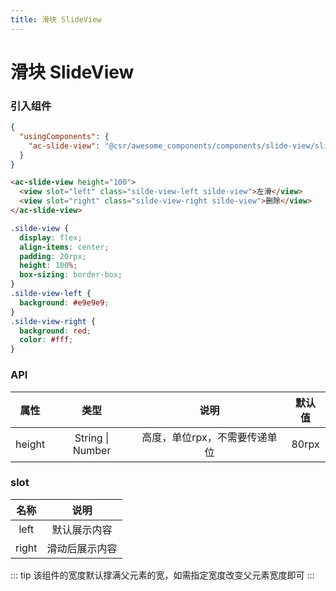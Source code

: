 ```yaml
---
title: 滑块 SlideView
---
```


# 滑块 SlideView
### 引入组件

```json
{
  "usingComponents": {
    "ac-slide-view": "@csr/awesome_components/components/slide-view/slide-view"
  }
}
```

```html
<ac-slide-view height="100">
  <view slot="left" class="silde-view-left silde-view">左滑</view>
  <view slot="right" class="silde-view-right silde-view">删除</view>
</ac-slide-view>
```

```css
.silde-view {
  display: flex;
  align-items: center;
  padding: 20rpx;
  height: 100%;
  box-sizing: border-box;
}
.silde-view-left {
  background: #e9e9e9;
}
.silde-view-right {
  background: red;
  color: #fff;
}
```

### API
| 属性 | 类型 | 说明 | 默认值 |
| :---: | :----: | :----: | :----: |
| height | String \| Number | 高度，单位rpx，不需要传递单位 | 80rpx

### slot

| 名称 | 说明 |
| :---: | :----: |
| left | 默认展示内容 |
| right | 滑动后展示内容 | 


::: tip
该组件的宽度默认撑满父元素的宽，如需指定宽度改变父元素宽度即可
:::